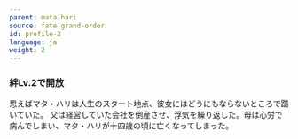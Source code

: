 ```yaml
---
parent: mata-hari
source: fate-grand-order
id: profile-2
language: ja
weight: 2
---
```


### 絆Lv.2で開放

思えばマタ・ハリは人生のスタート地点、彼女にはどうにもならないところで躓いていた。
父は経営していた会社を倒産させ、浮気を繰り返した。母は心労で病んでしまい、マタ・ハリが十四歳の頃に亡くなってしまった。

